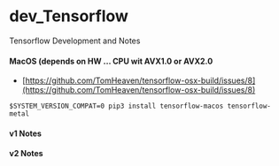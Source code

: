 # dev_Tensorflow
Tensorflow Development and Notes

#### MacOS (depends on HW ... CPU wit AVX1.0 or AVX2.0 
-  [https://github.com/TomHeaven/tensorflow-osx-build/issues/8](https://github.com/TomHeaven/tensorflow-osx-build/issues/8) <br/>

```
$SYSTEM_VERSION_COMPAT=0 pip3 install tensorflow-macos tensorflow-metal
```

#### v1 Notes


#### v2 Notes
